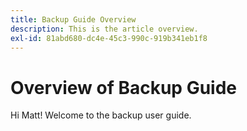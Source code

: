 ```yaml
---
title: Backup Guide Overview
description: This is the article overview.
exl-id: 81abd680-dc4e-45c3-990c-919b341eb1f8
---
```

# Overview of Backup Guide

Hi Matt!  Welcome to the backup user guide.
